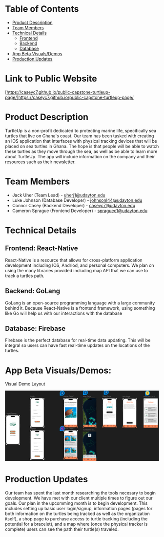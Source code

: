 # Table of Contents
 - [Product Description](https://github.com/UD-CPS491-25S/group-13-website.git#product-description)
 - [Team Members](https://github.com/UD-CPS491-25S/group-13-website.git#team-members)
 - [Technical Details](https://github.com/UD-CPS491-25S/group-13-website.git#technical-details)
   - [Frontend](https://github.com/UD-CPS491-25S/group-13-website.git#frontend)
   - [Backend](https://github.com/UD-CPS491-25S/group-13-website.git#backend)
   - [Database](https://github.com/UD-CPS491-25S/group-13-website.git#database)
 - [App Beta Visuals/Demos](https://github.com/UD-CPS491-25S/group-13-website.git#app-beta-visualsdemos)
 - [Production Updates](https://github.com/UD-CPS491-25S/group-13-website.git#production-updates)

# Link to Public Website
[https://caseyc7.github.io/public-capstone-turtleup-page/]https://caseyc7.github.io/public-capstone-turtleup-page/

# Product Description

TurtleUp is a non-profit dedicated to protecting marine life, specifically sea turtles that live on Ghana's coast.  Our team has been tasked with creating an IOS application that interfaces with physical tracking devices that will be placed on sea turtles in Ghana.  The hope is that people will be able to watch these turtles as they move through the sea, as well as be able to learn more about TurtleUp.  The app will include information on the company and their resources such as their newsletter.

# Team Members

- Jack Uher (Team Lead) - uherj1@udayton.edu
- Luke Johnson (Database Developer) - johnsonl44@udayton.edu
- Connor Casey (Backend Developer) - caseyc7@udayton.edu
- Cameron Sprague (Frontend Developer) - spraguec1@udayton.edu

# Technical Details

## Frontend: React-Native
React-Native is a resource that allows for cross-platform application development including IOS, Andriod, and personal computers.  We plan on using the many libraries provided including map API that we can use to track a turtles path.

## Backend: GoLang
GoLang is an open-source programming language with a large community behind it.  Because React-Native is a frontend framework, using something like Go will help us with our interactions with the database

## Database: Firebase
Firebase is the perfect database for real-time data updating.  This will be integral so users can have fast real-time updates on the locations of the turtles.

# App Beta Visuals/Demos:


Visual Demo Layout

![App Visuals](./visual.png)


# Production Updates

Our team has spent the last month researching the tools necesary to begin development.  We have met with our client multiple times to figure out our goals.  Our plan in the upcomming month is to begin development.  This includes setting up basic user login/signup, information pages (pages for both information on the turtles being tracked as well as the organization itself), a shop page to purchase access to turtle tracking (including the potential for a bracelet), and a map where (once the physical tracker is complete) users can see the path their turtle(s) traveled. 
